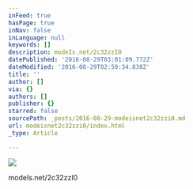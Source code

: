 ```yaml
---
inFeed: true
hasPage: true
inNav: false
inLanguage: null
keywords: []
description: modeIs.net/2c32zzI0
datePublished: '2016-08-29T03:01:09.772Z'
dateModified: '2016-08-29T02:59:34.838Z'
title: ''
author: []
via: {}
authors: []
publisher: {}
starred: false
sourcePath: _posts/2016-08-29-modeisnet2c32zzi0.md
url: modeisnet2c32zzi0/index.html
_type: Article

---
```

![](https://the-grid-user-content.s3-us-west-2.amazonaws.com/b4b77b07-bdd9-4cc3-9aa0-5a1923d324bf.jpg)

modeIs.net/2c32zzI0